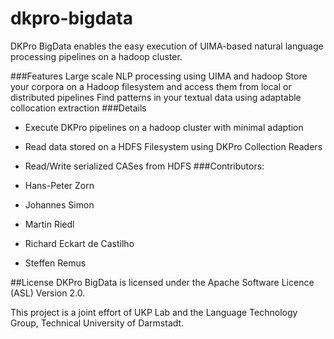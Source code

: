 # dkpro-bigdata

DKPro BigData enables the easy execution of UIMA-based natural language processing pipelines on a hadoop cluster.

###Features
Large scale NLP processing using UIMA and hadoop
Store your corpora on a Hadoop filesystem and access them from local or distributed pipelines
Find patterns in your textual data using adaptable collocation extraction
###Details
* Execute DKPro pipelines on a hadoop cluster with minimal adaption
* Read data stored on a HDFS Filesystem using DKPro Collection Readers
* Read/Write serialized CASes from HDFS
###Contributors:

* Hans-Peter Zorn
* Johannes Simon
* Martin Riedl
* Richard Eckart de Castilho
* Steffen Remus

##License
DKPro BigData is licensed under the Apache Software Licence (ASL) Version 2.0.

This project is a joint effort of UKP Lab and the Language Technology Group, Technical University of Darmstadt.
